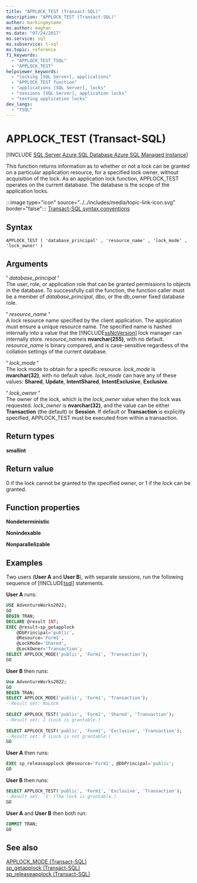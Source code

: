 ```yaml
---
title: "APPLOCK_TEST (Transact-SQL)"
description: "APPLOCK_TEST (Transact-SQL)"
author: markingmyname
ms.author: maghan
ms.date: "07/24/2017"
ms.service: sql
ms.subservice: t-sql
ms.topic: reference
f1_keywords:
  - "APPLOCK_TEST_TSQL"
  - "APPLOCK_TEST"
helpviewer_keywords:
  - "locking [SQL Server], applications"
  - "APPLOCK_TEST function"
  - "applications [SQL Server], locks"
  - "sessions [SQL Server], application locks"
  - "testing application locks"
dev_langs:
  - "TSQL"
---
```

# APPLOCK_TEST (Transact-SQL)
[!INCLUDE [SQL Server Azure SQL Database Azure SQL Managed Instance](../../includes/applies-to-version/sql-asdb-asdbmi.md)]

This function returns information as to whether or not a lock can be granted on a particular application resource, for a specified lock owner, without acquisition of the lock. As an application lock function, APPLOCK_TEST operates on the current database. The database is the scope of the application locks.
  
:::image type="icon" source="../../includes/media/topic-link-icon.svg" border="false"::: [Transact-SQL syntax conventions](../../t-sql/language-elements/transact-sql-syntax-conventions-transact-sql.md)
  
## Syntax  
  
```syntaxsql
APPLOCK_TEST ( 'database_principal' , 'resource_name' , 'lock_mode' , 'lock_owner' )  
```  
  
## Arguments
**'** *database_principal* **'**  
The user, role, or application role that can be granted permissions to objects in the database. To successfully call the function, the function caller must be a member of *database_principal*, dbo, or the db_owner fixed database role.
  
**'** *resource_name* **'**  
A lock resource name specified by the client application. The application must ensure a unique resource name. The specified name is hashed internally into a value that the [!INCLUDE[ssNoVersion](../../includes/ssnoversion-md.md)] lock manager can internally store.  *resource_name*is **nvarchar(255)**, with no default. *resource_name* is binary compared, and is case-sensitive regardless of the collation settings of the current database.
  
**'** *lock_mode* **'**  
The lock mode to obtain for a specific resource. *lock_mode* is **nvarchar(32)**, with no default value. *lock_mode* can have any of these values: **Shared**, **Update**, **IntentShared**, **IntentExclusive**, **Exclusive**.
  
**'** *lock_owner* **'**  
The owner of the lock, which is the *lock_owner* value when the lock was requested. *lock_owner* is **nvarchar(32)**, and the value can be either **Transaction** (the default) or **Session**. If default or **Transaction** is explicitly specified, APPLOCK_TEST must be executed from within a transaction.
  
## Return types
**smallint**
  
## Return value
0 if the lock cannot be granted to the specified owner, or 1 if the lock can be granted.
  
## Function properties
**Nondeterministic**
  
**Nonindexable**
  
**Nonparallelizable**
  
## Examples  
Two users (**User A** and **User B**), with separate sessions, run the following sequence of [!INCLUDE[tsql](../../includes/tsql-md.md)] statements.
  
**User A** runs:
  
```sql
USE AdventureWorks2022;  
GO  
BEGIN TRAN;  
DECLARE @result INT;  
EXEC @result=sp_getapplock  
    @DbPrincipal='public',  
    @Resource='Form1',  
    @LockMode='Shared',  
    @LockOwner='Transaction';  
SELECT APPLOCK_MODE('public', 'Form1', 'Transaction');  
GO  
```  
  
**User B** then runs:
  
```sql
Use AdventureWorks2022;  
GO  
BEGIN TRAN;  
SELECT APPLOCK_MODE('public', 'Form1', 'Transaction');  
--Result set: NoLock  
  
SELECT APPLOCK_TEST('public', 'Form1', 'Shared', 'Transaction');  
--Result set: 1 (Lock is grantable.)  
  
SELECT APPLOCK_TEST('public', 'Form1', 'Exclusive', 'Transaction');  
--Result set: 0 (Lock is not grantable.)  
GO  
```  
  
**User A** then runs:
  
```sql
EXEC sp_releaseapplock @Resource='Form1', @DbPrincipal='public';  
GO  
```  
  
**User B** then runs:
  
```sql
SELECT APPLOCK_TEST('public', 'Form1', 'Exclusive', 'Transaction');  
--Result set: '1' (The lock is grantable.)  
GO  
```  
  
**User A** and **User B** then both run:
  
```sql
COMMIT TRAN;  
GO  
```  
  
## See also
[APPLOCK_MODE &#40;Transact-SQL&#41;](../../t-sql/functions/applock-mode-transact-sql.md)  
[sp_getapplock &#40;Transact-SQL&#41;](../../relational-databases/system-stored-procedures/sp-getapplock-transact-sql.md)  
[sp_releaseapplock &#40;Transact-SQL&#41;](../../relational-databases/system-stored-procedures/sp-releaseapplock-transact-sql.md)
